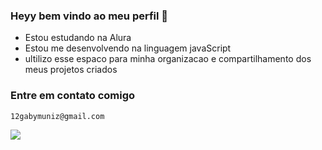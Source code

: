 ### Heyy bem vindo ao meu perfil 💙



- Estou estudando na Alura
- Estou me desenvolvendo na linguagem javaScript
- ultilizo esse espaco para minha organizacao e compartilhamento dos meus projetos criados

 ### Entre em contato comigo
  
    12gabymuniz@gmail.com

 ![](https://media1.tenor.com/m/DuThn51FjPcAAAAC/nerd-emoji-nerd.gif)
    
